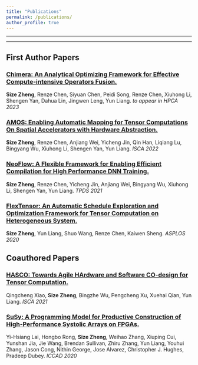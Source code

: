 ```yaml
---
title: "Publications"
permalink: /publications/
author_profile: true
---
```


---

<!-- See a full list on  [Google Scholar](https://scholar.google.com/citations?user=_7Q8uIYAAAAJ&hl=en)   -->

---

## First Author Papers

### [Chimera: An Analytical Optimizing Framework for Effective Compute-intensive Operators Fusion.](https://cs.stanford.edu/~anjiang/papers/ZhengETAL22AMOS.pdf)
**Size Zheng**, Renze Chen, Siyuan Chen, Peidi Song, Renze Chen, Xiuhong Li, Shengen Yan, Dahua Lin, Jingwen Leng, Yun Liang. _to appear in HPCA 2023_

### [AMOS: Enabling Automatic Mapping for Tensor Computations On Spatial Accelerators with Hardware Abstraction.](https://cs.stanford.edu/~anjiang/papers/ZhengETAL22AMOS.pdf)
**Size Zheng**, Renze Chen, Anjiang Wei, Yicheng Jin, Qin Han, Liqiang Lu, Bingyang Wu, Xiuhong Li, Shengen Yan, Yun Liang. _ISCA 2022_

### [NeoFlow: A Flexible Framework for Enabling Efficient Compilation for High Performance DNN Training.](https://ieeexplore.ieee.org/document/9664259)
**Size Zheng**, Renze Chen, Yicheng Jin, Anjiang Wei, Bingyang Wu, Xiuhong Li, Shengen Yan, Yun Liang. _TPDS 2021_

### [FlexTensor: An Automatic Schedule Exploration and Optimization Framework for Tensor Computation on Heterogeneous System.](https://dl.acm.org/doi/10.1145/3373376.3378508)
**Size Zheng**, Yun Liang, Shuo Wang, Renze Chen, Kaiwen Sheng. _ASPLOS 2020_

## Coauthored Papers
### [HASCO: Towards Agile HArdware and Software CO-design for Tensor Computation.](https://arxiv.org/pdf/2105.01585.pdf)
Qingcheng Xiao, **Size Zheng**, Bingzhe Wu, Pengcheng Xu, Xuehai Qian, Yun Liang. _ISCA 2021_

### [SuSy: A Programming Model for Productive Construction of High-Performance Systolic Arrays on FPGAs.](https://ieeexplore.ieee.org/document/9256583)
Yi-Hsiang Lai, Hongbo Rong, **Size Zheng**, Weihao Zhang, Xiuping Cui, Yunshan Jia, Jie Wang, Brendan Sullivan, Zhiru Zhang, Yun Liang, Youhui Zhang, Jason Cong, Nithin George, Jose Alvarez, Christopher J. Hughes, Pradeep Dubey. _ICCAD 2020_



